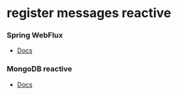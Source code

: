 # register messages reactive

### Spring WebFlux

- [Docs](https://docs.spring.io/spring-framework/reference/web/webflux.html)

### MongoDB reactive

- [Docs](https://www.mongodb.com/docs/languages/java/drivers/java-rs/current/)
